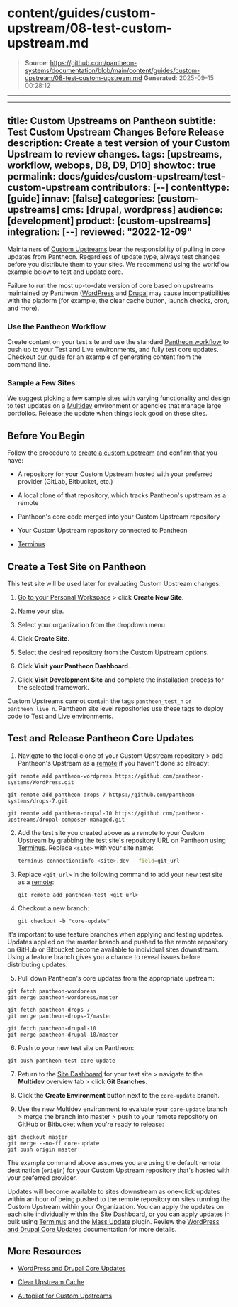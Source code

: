 # content/guides/custom-upstream/08-test-custom-upstream.md

> **Source**: https://github.com/pantheon-systems/documentation/blob/main/content/guides/custom-upstream/08-test-custom-upstream.md
> **Generated**: 2025-09-15 00:28:12

---

---
title: Custom Upstreams on Pantheon
subtitle: Test Custom Upstream Changes Before Release
description: Create a test version of your Custom Upstream to review changes.
tags: [upstreams, workflow, webops, D8, D9, D10]
showtoc: true
permalink: docs/guides/custom-upstream/test-custom-upstream
contributors: [--]
contenttype: [guide]
innav: [false]
categories: [custom-upstreams]
cms: [drupal, wordpress]
audience: [development]
product: [custom-upstreams]
integration: [--]
reviewed: "2022-12-09"
---


Maintainers of [Custom Upstreams](/guides/custom-upstream) bear the responsibility of pulling in core updates from Pantheon. Regardless of update type, always test changes before you distribute them to your sites. We recommend using the workflow example below to  test and update core.

<Alert title="Note" type="info">

Failure to run the most up-to-date version of core based on upstreams maintained by Pantheon ([WordPress](https://github.com/pantheon-systems/wordpress) and [Drupal](https://github.com/pantheon-upstreams/drupal-composer-managed.git) may cause incompatibilities with the platform (for example, the clear cache button, launch checks, cron, and more).

</Alert>

### Use the Pantheon Workflow

Create content on your test site and use the standard [Pantheon workflow](/pantheon-workflow) to push up to your Test and Live environments, and fully test core updates. Checkout [our guide](/drupal-commandline/#managing-content-configuration-and-code-across-environments) for an example of generating content from the command line.

### Sample a Few Sites

We suggest picking a few sample sites with varying functionality and design to test updates on a [Multidev](/guides/multidev) environment or agencies that manage large portfolios. Release the update when things look good on these sites.

## Before You Begin

Follow the procedure to [create a custom upstream](/guides/custom-upstream/create-custom-upstream) and confirm that you have:

- A repository for your Custom Upstream hosted with your preferred provider (GitLab, Bitbucket, etc.)

- A local clone of that repository, which tracks Pantheon's upstream as a remote

- Pantheon's core code merged into your Custom Upstream repository

- Your Custom Upstream repository connected to Pantheon

- [Terminus](/terminus)

## Create a Test Site on Pantheon

This test site will be used later for evaluating Custom Upstream changes.

1. [Go to your Personal Workspace](/guides/account-mgmt/workspace-sites-teams/workspaces#switch-between-workspaces) > click **Create New Site**.

1. Name your site.

1. Select your organization from the dropdown menu.

1. Click **Create Site**.

1. Select the desired repository from the Custom Upstream options.

1. Click **Visit your Pantheon Dashboard**.

1. Click **Visit Development Site** and complete the installation process for the selected framework.

<Alert title="Warning" type="danger">

Custom Upstreams cannot contain the tags `pantheon_test_n` or `pantheon_live_n`. Pantheon site level repositories use these tags to deploy code to Test and Live environments.

</Alert>

## Test and Release Pantheon Core Updates

1. Navigate to the local clone of your Custom Upstream repository > add Pantheon's Upstream as a [remote](https://git-scm.com/docs/git-remote) if you haven't done so already:

  <TabList>

  <Tab title="WordPress" id="wp1" active={true}>

  ```git
  git remote add pantheon-wordpress https://github.com/pantheon-systems/WordPress.git
  ```

  </Tab>

  <Tab title="Drupal 7" id="d71">

  ```git
  git remote add pantheon-drops-7 https://github.com/pantheon-systems/drops-7.git
  ```

  </Tab>

  <Tab title="Drupal (Latest)" id="d10">

  ```git
  git remote add pantheon-drupal-10 https://github.com/pantheon-upstreams/drupal-composer-managed.git
  ```

  </Tab>

  </TabList>

2. Add the test site you created above as a remote to your Custom Upstream by grabbing the test site's repository URL on Pantheon using [Terminus](/terminus). Replace `<site>` with your site name:

    ```bash
    terminus connection:info <site>.dev --field=git_url
    ```

3. Replace `<git_url>` in the following command to add your new test site as a [remote](https://git-scm.com/docs/git-remote):

    ```git
    git remote add pantheon-test <git_url>
    ```


4. Checkout a new branch:

    ```git
    git checkout -b "core-update"
    ```

  It's important to use feature branches when applying and testing updates. Updates applied on the master branch and pushed to the remote repository on GitHub or Bitbucket become available to individual sites downstream. Using a feature branch gives you a chance to reveal issues before distributing updates.

5. Pull down Pantheon's core updates from the appropriate upstream:

  <TabList>

  <Tab title="WordPress" id="wp" active={true}>

  ```git
  git fetch pantheon-wordpress
  git merge pantheon-wordpress/master
  ```

  </Tab>

  <Tab title="Drupal 7" id="d7">

  ```git
  git fetch pantheon-drops-7
  git merge pantheon-drops-7/master
  ```

  </Tab>

  <Tab title="Drupal (Latest)" id="d10">

  ```git
  git fetch pantheon-drupal-10
  git merge pantheon-drupal-10/master
  ```

  </Tab>

  </TabList>

6. Push to your new test site on Pantheon:

  ```git
  git push pantheon-test core-update
  ```

7. Return to the [Site Dashboard](/guides/account-mgmt/workspace-sites-teams/sites#site-dashboard) for your test site > navigate to the **Multidev** overview tab > click **Git Branches**.

8. Click the **Create Environment** button next to the `core-update` branch.

9. Use the new Multidev environment to evaluate your `core-update` branch > merge the branch into master > push to your remote repository on GitHub or Bitbucket when you're ready to release:

  ```git
  git checkout master
  git merge --no-ff core-update
  git push origin master
  ```

  The example command above assumes you are using the default remote destination (`origin`) for your Custom Upstream repository that's hosted with your preferred provider.

Updates will become available to sites downstream as one-click updates within an hour of being pushed to the remote repository on sites running the Custom Upstream within your Organization. You can apply the updates on each site individually within the Site Dashboard, or you can apply updates in bulk using [Terminus](/terminus) and the [Mass Update](/terminus/examples/#mass-update) plugin. Review the [WordPress and Drupal Core Updates](/core-updates) documentation for more details.

## More Resources

- [WordPress and Drupal Core Updates](/core-updates)

- [Clear Upstream Cache](/terminus/commands/site-upstream-clear-cache)

- [Autopilot for Custom Upstreams](/guides/autopilot-custom-upstream)


